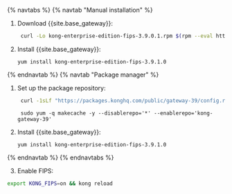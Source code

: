 {% navtabs %}
{% navtab "Manual installation" %}
1. Download {{site.base_gateway}}:
    ```sh
     curl -Lo kong-enterprise-edition-fips-3.9.0.1.rpm $(rpm --eval https://packages.konghq.com/public/gateway-39/rpm/el/%{rhel}/x86_64/kong-enterprise-edition-fips-3.9.0.1.el%{rhel}.x86_64.rpm)
    ```

2. Install {{site.base_gateway}}:
    ```
    yum install kong-enterprise-edition-fips-3.9.1.0
    ```
{% endnavtab %}
{% navtab "Package manager" %}
1. Set up the package repository:
    ```sh
     curl -1sLf "https://packages.konghq.com/public/gateway-39/config.rpm.txt?distro=el&codename=$(rpm --eval '%{rhel}')" | sudo tee /etc/yum.repos.d/kong-gateway-39.repo
    ```
    ```
     sudo yum -q makecache -y --disablerepo='*' --enablerepo='kong-gateway-39'
    ```

2. Install {{site.base_gateway}}:
    ```
    yum install kong-enterprise-edition-fips-3.9.1.0
    ```
{% endnavtab %}
{% endnavtabs %}

3. Enable FIPS:

```sh
export KONG_FIPS=on && kong reload
```